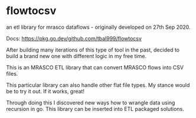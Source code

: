 # flowtocsv
an etl library for mrasco dataflows - originally developed on 27th Sep 2020.

Docs:
https://pkg.go.dev/github.com/tbal999/flowtocsv

After building many iterations of this type of tool in the past, decided to build a brand new one with different logic in my free time.

This is an MRASCO ETL library that can convert MRASCO flows into CSV files.

This particular library can also handle other flat file types. My stance would be to try it out. If it works, great!

Through doing this I discovered new ways how to wrangle data using recursion in go. This library can be inserted into ETL packaged solutions.
